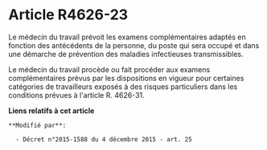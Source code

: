 # Article R4626-23

Le médecin du travail prévoit les examens complémentaires adaptés en fonction des antécédents de la personne, du poste qui
sera occupé et dans une démarche de prévention des maladies infectieuses transmissibles.

Le médecin du travail procède ou fait procéder aux examens complémentaires prévus par les dispositions en vigueur pour
certaines catégories de travailleurs exposés à des risques particuliers dans les conditions prévues à l'article R. 4626-31.

**Liens relatifs à cet article**

	**Modifié par**:

	  - Décret n°2015-1588 du 4 décembre 2015 - art. 25
